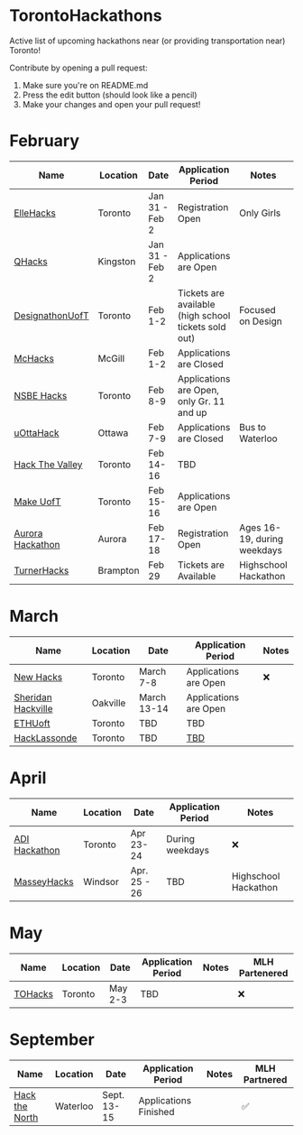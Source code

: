 # TorontoHackathons
Active list of upcoming hackathons near (or providing transportation near) Toronto!

Contribute by opening a pull request:
1. Make sure you're on README.md
2. Press the edit button (should look like a pencil)
3. Make your changes and open your pull request!

# February

 | Name  |  Location | Date | Application Period | Notes | MLH Partnered |
 |---|---|---|---|---|---|
 | [ElleHacks](https://ellehacks.com/) | Toronto | Jan 31 - Feb 2 | Registration Open | Only Girls | :white_check_mark: |
 | [QHacks](https://qhacks.io/)  | Kingston | Jan 31 - Feb 2 | Applications are Open |   | :white_check_mark: |
 | [DesignathonUofT](https://www.eventbrite.com/e/designathon-uoft-2020-tickets-84530550151/) | Toronto | Feb 1-2 | Tickets are available (high school tickets sold out) | Focused on Design | :x: |
 | [McHacks](https://mchacks.ca/) | McGill | Feb 1-2 | Applications are Closed |   | :x: |
 | [NSBE Hacks](http://www.nsbehacksuoft.ca)  | Toronto | Feb 8-9 | Applications are Open, only Gr. 11 and up |   | :x: |
 | [uOttaHack](https://2020.uottahack.ca/) | Ottawa | Feb 7-9 | Applications are Closed | Bus to Waterloo | :x: |
 | [Hack The Valley](https://hackthevalley.io/)  | Toronto | Feb 14-16 | TBD |   | :white_check_mark: |
 | [Make UofT](https://ieee.utoronto.ca/makeuoft/)  | Toronto | Feb 15-16 | Applications are Open |   | :white_check_mark: |
 | [Aurora Hackathon](https://www.eventbrite.ca/e/aurora-hackathon-tickets-86600352987) | Aurora | Feb 17-18 | Registration Open | Ages 16-19, during weekdays | :x: |
 | [TurnerHacks](https://turnerhacks.com/)  | Brampton | Feb 29 | Tickets are Available | Highschool Hackathon | :x: |


# March

 | Name  |  Location | Date | Application Period | Notes |
 |---|---|---|---|---|
 | [New Hacks](http://www.newhacks.ca/)  | Toronto | March 7-8 | Applications are Open | :x: |
 | [Sheridan Hackville]( https://www.hackville.io/)  | Oakville | March 13-14 | Applications are Open |   | :white_check_mark: |
 | [ETHUoft](https://www.ethuoft.ca)  | Toronto | TBD | TBD |  |
 | [HackLassonde](http://hacklassonde.ca/)  | Toronto | TBD | [TBD](https://www.facebook.com/hacklassonde/photos/a.1624337027866972/2102961226671214/) |   |


# April

 | Name  |  Location | Date | Application Period | Notes |
 |---|---|---|---|---|
 | [ADI Hackathon](https://eventchain.io/event-details/f9c7436eb38559d1bed413bfcf810597/ADI_Toronto_Summit_and_Hackathon) | Toronto | Apr 23-24 | During weekdays | :x: |
 | [MasseyHacks](https://masseyhacks.ca/)  | Windsor | Apr. 25 - 26 | TBD |  Highschool Hackathon |

# May

 | Name  |  Location | Date | Application Period | Notes | MLH Partenered |
 |---|---|---|---|---|---|
 | [TOHacks](https://www.tohacks.ca/)  | Toronto | May 2-3 | TBD |  | :x: |

# September
 
 | Name  |  Location | Date | Application Period | Notes | MLH Partnered |
 |---|---|---|---|---|---|
 | [Hack the North](https://hackthenorth.com/)  |  Waterloo | Sept. 13-15  |  Applications Finished |   | :white_check_mark: |





